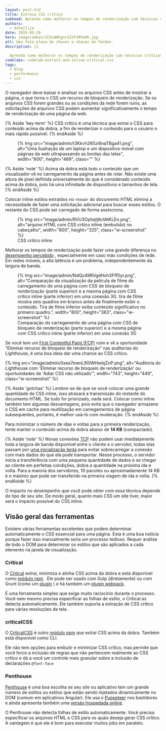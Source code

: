```yaml
---
layout: post-old
title: Extraia CSS crítico
subhead: Aprenda como melhorar os tempos de renderização com técnicas críticas de CSS.
authors:
  - mihajlija
date: 2019-05-29
hero: image/admin/ZC6iWHhgnrSZtPJMfwMh.jpg
alt: Uma foto plana de chaves e chaves de fendas.
description: |2

  Aprenda como melhorar os tempos de renderização com técnicas críticas de CSS e como escolher a melhor ferramenta para seu projeto.
codelabs: codelab-extract-and-inline-critical-css
tags:
  - blog
  - performance
  - css
---
```


O navegador deve baixar e analisar os arquivos CSS antes de mostrar a página, o que torna o CSS um recurso de bloqueio de renderização. Se os arquivos CSS forem grandes ou as condições da rede forem ruins, as solicitações de arquivos CSS podem aumentar significativamente o tempo de renderização de uma página da web.

{% Aside 'key-term' %} CSS crítico é uma técnica que extrai o CSS para conteúdo acima da dobra, a fim de renderizar o conteúdo para o usuário o mais rápido possível. {% endAside %}

<figure class="w-figure">{% Img src="image/admin/t3Kkvh265zi6naTBga41.png", alt="Uma ilustração de um laptop e um dispositivo móvel com páginas da web ultrapassando as bordas das telas", width="800", height="469", class="" %}</figure>

{% Aside 'note' %} Acima da dobra está todo o conteúdo que um visualizador vê no carregamento da página antes de rolar. Não existe uma altura de pixel definida universalmente do que é considerado conteúdo acima da dobra, pois há uma infinidade de dispositivos e tamanhos de tela. {% endAside %}

Colocar inline estilos extraídos no `<head>` do documento HTML elimina a necessidade de fazer uma solicitação adicional para buscar esses estilos. O restante do CSS pode ser carregado de forma assíncrona.

<figure class="w-figure">{% Img src="image/admin/RVU3OphqtjlkrlAtKLEn.png", alt="arquivo HTML com CSS crítico inline (embutido) no cabeçalho", width="800", height="325", class="w-screenshot" %} <figcaption class="w-figcaption"> CSS crítico inline </figcaption></figure>

Melhorar os tempos de renderização pode fazer uma grande diferença no [desempenho percebido](https://developers.google.com/web/fundamentals/performance/rail#ux) , especialmente em caso más condições de rede. Em redes móveis, a alta latência é um problema, independentemente da largura de banda.

<figure class="w-figure">{% Img src="image/admin/NdQz49RVgdHoh3Fff0yr.png", alt="Comparação da visualização da película de filme do carregamento de uma página com CSS de bloqueio de renderização (parte superior) e a mesma página com CSS crítico inline (parte inferior) em uma conexão 3G. tira de filme mostra seis quadros em branco antes de finalmente exibir o conteúdo. Tira de filme inferior exibe conteúdo significativo no primeiro quadro.", width="800", height="363", class="w-screenshot" %} <figcaption class="w-figcaption"> Comparação do carregamento de uma página com CSS de bloqueio de renderização (parte superior) e a mesma página com CSS crítico inline (parte inferior) em uma conexão 3G </figcaption></figure>

Se você tem um [First Contentful Paint (FCP)](/first-contentful-paint) ruim e vê a oportunidade "Eliminar recurso de bloqueio de renderização" nas auditorias do Lighthouse, é uma boa ideia dar uma chance ao CSS crítico.

{% Img src="image/admin/0xea7menL90lWHwbjZoP.png", alt="Auditoria do Lighthouse com 'Eliminar recurso de bloqueio de renderização' ou oportunidades de 'Adiar CSS não utilizado'", width="743", height="449", class="w-screenshot" %}

{% Aside 'gotchas' %} Lembre-se de que se você colocar uma grande quantidade de CSS inline, isso atrasará a transmissão do restante do documento HTML. Se tudo for priorizado, nada será. Colocar como inline também tem algumas desvantagens, pois evita que o navegador armazene o CSS em cache para reutilização em carregamentos de página subsequentes, portanto, é melhor usá-lo com moderação. {% endAside %}

<p id="14KB">Para minimizar o número de idas e voltas para a primeira renderização, tente manter o conteúdo acima da dobra abaixo de <strong>14 KB</strong> (compactado).</p>

{% Aside 'note' %} Novas conexões [TCP](https://hpbn.co/building-blocks-of-tcp/) não podem usar imediatamente toda a largura de banda disponível entre o cliente e o servidor, todas elas passam por [uma inicialização lenta](https://hpbn.co/building-blocks-of-tcp/#slow-start) para evitar sobrecarregar a conexão com mais dados do que ela pode transportar. Nesse processo, o servidor inicia a transferência com uma pequena quantidade de dados e se chegar ao cliente em perfeitas condições, dobra a quantidade na próxima ida e volta. Para a maioria dos servidores, 10 pacotes ou aproximadamente 14 KB é o máximo que pode ser transferido na primeira viagem de ida e volta. {% endAside %}

O impacto no desempenho que você pode obter com essa técnica depende do tipo de seu site. De modo geral, quanto mais CSS um site tiver, maior será o impacto possível do CSS inline.

## Visão geral das ferramentas

Existem várias ferramentas excelentes que podem determinar automaticamente o CSS essencial para uma página. Esta é uma boa notícia porque fazer isso manualmente seria um processo tedioso. Requer análise de todo o DOM para determinar os estilos que são aplicados a cada elemento na janela de visualização.

### Critical

O [Critical](https://github.com/addyosmani/critical) extrai, minimiza e alinha CSS acima da dobra e está disponível como [módulo npm](https://www.npmjs.com/package/critical) . Ele pode ser usado com Gulp (diretamente) ou com Grunt (como um [plugin](https://github.com/bezoerb/grunt-critical) ) e há também um [plugin webpack](https://github.com/anthonygore/html-critical-webpack-plugin).

É uma ferramenta simples que exige muito raciocínio durante o processo. Você nem mesmo precisa especificar as folhas de estilo, o Critical as detecta automaticamente. Ele também suporta a extração de CSS crítico para várias resoluções de tela.

### criticalCSS

O [CriticalCSS](https://github.com/filamentgroup/criticalCSS) é outro [módulo npm](https://www.npmjs.com/package/criticalcss) que extrai CSS acima da dobra. Também está disponível como CLI.

Ele não tem opções para embutir e minimizar CSS crítico, mas permite que você force a inclusão de regras que não pertencem realmente ao CSS crítico e dá a você um controle mais granular sobre a inclusão de declarações `@font-face`

### Penthouse

[Penthouse](https://github.com/pocketjoso/penthouse) é uma boa escolha se seu site ou aplicativo tem um grande número de estilos ou estilos que estão sendo injetados dinamicamente no DOM (comum em aplicativos Angular). Ele usa o [Puppeteer](https://github.com/GoogleChrome/puppeteer) nos bastidores e ainda apresenta também uma [versão hospedada online](https://jonassebastianohlsson.com/criticalpathcssgenerator/).

O Penthouse não detecta folhas de estilo automaticamente. Você precisa especificar os arquivos HTML e CSS para os quais deseja gerar CSS crítico. A vantagem é que ele é bom para executar muitos jobs em paralelo.
